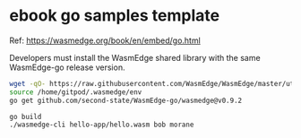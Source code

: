 # ebook go samples template

Ref: https://wasmedge.org/book/en/embed/go.html

Developers must install the WasmEdge shared library with the same WasmEdge-go release version.

```bash
wget -qO- https://raw.githubusercontent.com/WasmEdge/WasmEdge/master/utils/install.sh | bash -s -- -v 0.9.2
source /home/gitpod/.wasmedge/env 
go get github.com/second-state/WasmEdge-go/wasmedge@v0.9.2
```

```bash
go build
./wasmedge-cli hello-app/hello.wasm bob morane
```
